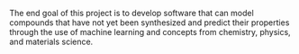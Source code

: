 The end goal of this project is to develop software that can model compounds that have not yet been synthesized and predict their properties through the use of machine learning
and concepts from chemistry, physics, and materials science.
